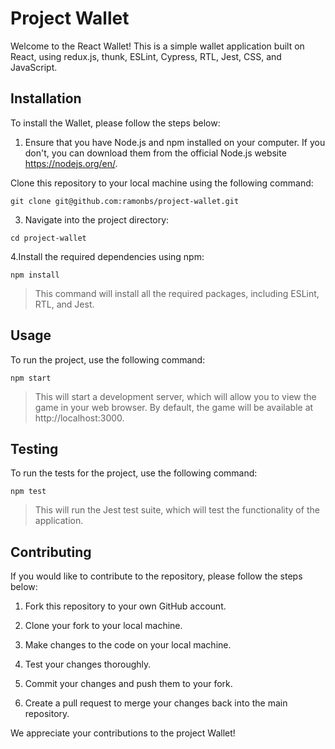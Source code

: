 # Project Wallet
Welcome to the React Wallet! This is a simple wallet application built on React, using redux.js, thunk, ESLint, Cypress, RTL, Jest, CSS, and JavaScript.

## Installation
To install the Wallet, please follow the steps below:

1. Ensure that you have Node.js and npm installed on your computer. If you don't, you can download them from the official Node.js website https://nodejs.org/en/.

Clone this repository to your local machine using the following command:
```
git clone git@github.com:ramonbs/project-wallet.git
```

3. Navigate into the project directory:
```
cd project-wallet
```

4.Install the required dependencies using npm:
```
npm install
```

> This command will install all the required packages, including ESLint, RTL, and Jest.

## Usage
To run the project, use the following command:
```
npm start
```

> This will start a development server, which will allow you to view the game in your web browser. By default, the game will be available at http://localhost:3000.

## Testing
To run the tests for the project, use the following command:
```
npm test
```
> This will run the Jest test suite, which will test the functionality of the application.

## Contributing
If you would like to contribute to the repository, please follow the steps below:

1. Fork this repository to your own GitHub account.

2. Clone your fork to your local machine.

3. Make changes to the code on your local machine.

4. Test your changes thoroughly.

5. Commit your changes and push them to your fork.

6. Create a pull request to merge your changes back into the main repository.

We appreciate your contributions to the project Wallet!
